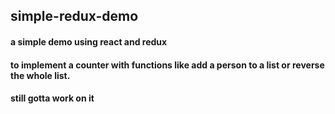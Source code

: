 ## simple-redux-demo
#### a simple demo using react and redux
#### to implement a counter with functions like add a person to a list or reverse the whole list.
#### still gotta work on it